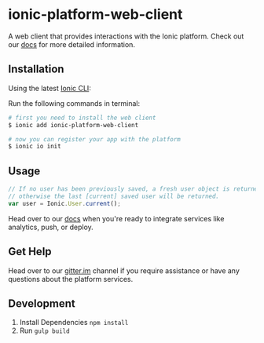 # ionic-platform-web-client
A web client that provides interactions with the Ionic platform.
Check out our [docs](http://docs.ionic.io/docs/io-introduction) for more detailed information.


## Installation

Using the latest [Ionic CLI](https://github.com/driftyco/ionic-cli):

Run the following commands in terminal:

```bash
# first you need to install the web client
$ ionic add ionic-platform-web-client

# now you can register your app with the platform
$ ionic io init
```

## Usage

```javascript
// If no user has been previously saved, a fresh user object is returned,
// otherwise the last [current] saved user will be returned.
var user = Ionic.User.current();
```

Head over to our [docs](http://docs.ionic.io/docs/io-introduction) when you're ready to integrate services like analytics, push, or deploy.

## Get Help

Head over to our [gitter.im](http://gitter.im/driftyco/ionic-io-testers) channel if you require assistance or have any questions about the platform services. 

## Development

1. Install Dependencies `npm install`
2. Run `gulp build`
